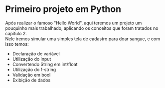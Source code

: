 # Primeiro projeto em Python
Após realizar o famoso "Hello World", aqui teremos um projeto um pouquinho mais trabalhado, aplicando os conceitos que foram tratados no capítulo 2.\
Nele iremos simular uma simples tela de cadastro para doar sangue, e com isso temos:
- Declaração de variável
- Utilização do input
- Convertendo String em int/float
- Utilização do f-string
- Validação em bool
- Exibição de dados
